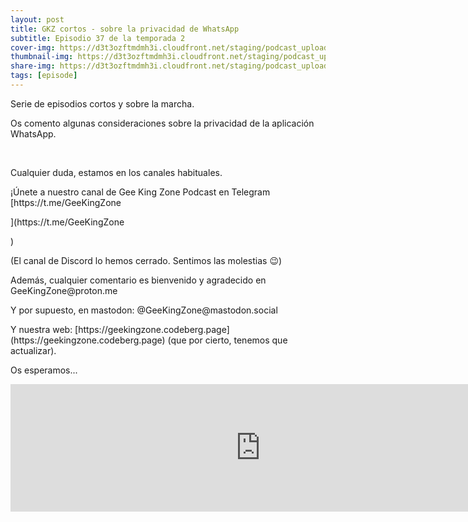 ```yaml
---
layout: post
title: GKZ cortos - sobre la privacidad de WhatsApp
subtitle: Episodio 37 de la temporada 2
cover-img: https://d3t3ozftmdmh3i.cloudfront.net/staging/podcast_uploaded_episode/14743809/14743809-1691158453562-02fcc8977323c.jpg
thumbnail-img: https://d3t3ozftmdmh3i.cloudfront.net/staging/podcast_uploaded_episode/14743809/14743809-1691158453562-02fcc8977323c.jpg
share-img: https://d3t3ozftmdmh3i.cloudfront.net/staging/podcast_uploaded_episode/14743809/14743809-1691158453562-02fcc8977323c.jpg
tags: [episode]
---
```


<p>Serie de episodios cortos y sobre la marcha.</p>
<p>Os comento algunas consideraciones sobre la privacidad de la aplicación WhatsApp.</p>
<p><br /></p>
<p>Cualquier duda, estamos en los canales habituales.</p>
<p>¡Únete a nuestro canal de Gee King Zone Podcast en Telegram [https://t.me/GeeKingZone</p>](https://t.me/GeeKingZone</p>)
<p>(El canal de Discord lo hemos cerrado. Sentimos las molestias 😉)</p>
<p>Además, cualquier comentario es bienvenido y agradecido en GeeKingZone@proton.me</p>
<p>Y por supuesto, en mastodon: @GeeKingZone@mastodon.social</p>
<p>Y nuestra web: [https://geekingzone.codeberg.page](https://geekingzone.codeberg.page) (que por cierto, tenemos que actualizar).</p>
<p>Os esperamos...</p>
<iframe src='https://podcasters.spotify.com/pod/show/geekingzone/embed/episodes/GKZ-cortos---sobre-la-privacidad-de-WhatsApp-e202oqp' height='204px' width='800px' frameborder='0' scrolling='no'></iframe>